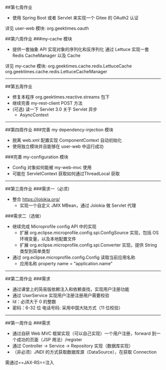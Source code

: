 ##第七周作业
-  使用 Spring Boot 或者 Servlet 来实现一个 Gitee 的 OAuth2 认证

详见 user-web 模块:
org.geektimes.oauth


##第六周作业
###my-cache 模块
-  提供一套抽象 API 实现对象的序列化和反序列化 通过 Lettuce 实现一套 Redis CacheManager 以及 Cache

详见 my-cache 模块:
org.geektimes.cache.redis.LettuceCache
org.geektimes.cache.redis.LettuceCacheManager


---
##第五周作业
- 修复本程序 org.geektimes.reactive.streams 包下
- 继续完善 my-rest-client POST 方法
- (可选) 读一下 Servlet 3.0 关于 Servlet 异步 
	- AsyncContext

---

##第四周作业
###完善 my dependency-injection 模块
- 脱离 web.xml 配置实现 ComponentContext 自动初始化
- 使用独立模块并且能够在 user-web 中运行成功

###完善 my-configuration 模块
- Config 对象如何能被 my-web-mvc 使用
- 可能在 ServletContext 获取如何通过ThreadLocal 获取

---

##第三周作业
###需求一（必须）
- 整合 https://jolokia.org/
	- 实现一个自定义 JMX MBean，通过 Jolokia 做 Servlet 代理

###需求二（选做）
- 继续完成 Microprofile config API 中的实现
	- 扩展 org.eclipse.microprofile.config.spi.ConfigSource 实现，包括 OS 环境变量，以及本地配置文件
	- 扩展 org.eclipse.microprofile.config.spi.Converter 实现，提供 String 类型到简单类型
- 	通过 org.eclipse.microprofile.config.Config 读取当前应用名称
	- 应用名称 property name = “application.name”

---

##第二周作业
###需求
- 通过课堂上的简易版依赖注入和依赖查找，实现用户注册功能
- 通过 UserService 实现用户注册注册用户需要校验
- Id：必须大于 0 的整数
- 密码：6-32 位 电话号码: 采用中国大陆方式（11 位校验）

---

##第一周作业
###需求
- 通过自研 Web MVC 框架实现（可以自己实现）一个用户注册，forward 到一个成功的页面（JSP 用法）/register
- 通过 Controller -> Service -> Repository 实现（数据库实现）
- （非必须）JNDI 的方式获取数据库源（DataSource），在获取 Connection

需通过==JAX-RS==注入


